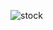 ![stock](https://user-images.githubusercontent.com/56014478/230641874-8f684496-9712-4b21-8c96-0feedd1591ea.png)
